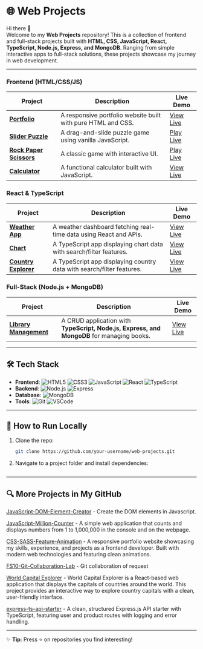 # 🌐 Web Projects  

Hi there 👋  
Welcome to my **Web Projects** repository! This is a collection of frontend and full-stack projects built with **HTML, CSS, JavaScript, React, TypeScript, Node.js, Express, and MongoDB**. Ranging from simple interactive apps to full-stack solutions, these projects showcase my journey in web development.  

---

### **Frontend (HTML/CSS/JS)**
| Project | Description | Live Demo |
|---------|-------------|-----------|
| **[Portfolio](https://github.com/your-username/web-projects/tree/main/portfolio)** | A responsive portfolio website built with pure HTML and CSS. | [View Live](https://your-username.github.io/portfolio) |
| **[Slider Puzzle](https://github.com/web-projects-cp/slider_puzzle)** | A drag-and-slide puzzle game using vanilla JavaScript. | [Play Live](https://cpoonkodi-sliderpuzzle.netlify.app/) |
| **[Rock Paper Scissors](https://github.com/web-projects-cp/rock_paper_scissors)** | A classic game with interactive UI. | [Play Live](https://web-projects-cp.github.io/rock_paper_scissors/) |
| **[Calculator](https://github.com/web-projects-cp/calculator)** | A functional calculator built with JavaScript. | [View Live](https://web-projects-cp.github.io/calculator/) |

### **React & TypeScript**
| Project | Description | Live Demo |
|---------|-------------|-----------|
| **[Weather App](https://github.com/web-projects-cp/weather_app)** | A weather dashboard fetching real-time data using React and APIs. | [View Live](https://cpoonkodi-weatherapi.netlify.app/) |
| **[Chart](https://github.com/your-username/web-projects/tree/main/countries-list)** | A TypeScript app displaying chart data with search/filter features. | [View Live](https://your-countries-list.vercel.app) |
| **[Country Explorer](https://github.com/your-username/web-projects/tree/main/countries-list)** | A TypeScript app displaying country data with search/filter features. | [View Live](https://your-countries-list.vercel.app) |

### **Full-Stack (Node.js + MongoDB)**
| Project | Description | Live Demo |
|---------|-------------|-----------|
| **[Library Management](https://github.com/web-projects-cp/library-management-system)** | A CRUD application with **TypeScript, Node.js, Express, and MongoDB** for managing books. | [View Live](https://your-library-app.herokuapp.com) |

---

## 🛠️ **Tech Stack**  
- **Frontend**: ![HTML5](https://img.shields.io/badge/-HTML5-E34F26?logo=html5&logoColor=white) ![CSS3](https://img.shields.io/badge/-CSS3-1572B6?logo=css3&logoColor=white) ![JavaScript](https://img.shields.io/badge/-JavaScript-F7DF1E?logo=javascript&logoColor=black) ![React](https://img.shields.io/badge/-React-61DAFB?logo=react&logoColor=black) ![TypeScript](https://img.shields.io/badge/-TypeScript-3178C6?logo=typescript&logoColor=white)  
- **Backend**: ![Node.js](https://img.shields.io/badge/-Node.js-339933?logo=node.js&logoColor=white) ![Express](https://img.shields.io/badge/-Express-000000?logo=express&logoColor=white)  
- **Database**: ![MongoDB](https://img.shields.io/badge/-MongoDB-47A248?logo=mongodb&logoColor=white)  
- **Tools**: ![Git](https://img.shields.io/badge/-Git-F05032?logo=git&logoColor=white) ![VSCode](https://img.shields.io/badge/-VS_Code-007ACC?logo=visual-studio-code&logoColor=white) 

---

## 📌 **How to Run Locally**  
1. Clone the repo:  
   ```bash
   git clone https://github.com/your-username/web-projects.git
   ```  
2. Navigate to a project folder and install dependencies:  
   ```bash

---

## 🔍 More Projects in My GitHub

[JavaScript-DOM-Element-Creator](https://github.com/web-projects-cp/JavaScript-DOM-Element-Creator) -  Create the DOM elements in Javascript.

[JavaScript-Million-Counter](https://github.com/web-projects-cp/JavaScript-Million-Counter) - A simple web application that counts and displays numbers from 1 to 1,000,000 in the console and on the webpage.

[CSS-SASS-Feature-Animation](https://github.com/web-projects-cp/css-sass-feature-animation) - A responsive portfolio website showcasing my skills, experience, and projects as a frontend developer. Built with modern web technologies and featuring clean animations.

[FS10-Git-Collaboration-Lab](https://github.com/web-projects-cp/FS10-Git-Collaboration-Lab) - Git collaboration of request

[World Capital Explorer](https://github.com/web-projects-cp/world_capital_explorer) - World Capital Explorer is a React-based web application that displays the capitals of countries around the world. This project provides an interactive way to explore country capitals with a clean, user-friendly interface.

[express-ts-api-starter](https://github.com/web-projects-cp/express-ts-api-starter) - A clean, structured Express.js API starter with TypeScript, featuring user and product routes with logging and error handling.

---

✨ **Tip**: Press ⭐ on repositories you find interesting!
```


